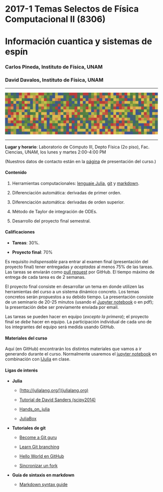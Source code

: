 # 2017-1 Temas Selectos de Física Computacional II (8306)
# Información cuantica y sistemas de espín

### Carlos Pineda, Instituto de Física, UNAM
### David Davalos, Instituto de Física, UNAM

---

![A random matrix](images/random.jpg)

---

[//]: # (This may be the most platform independent comment)



**Lugar y horario**:
Laboratorio de Cómputo III, Depto Física (2o piso), Fac. Ciencias, UNAM,
los lunes y martes 2:00-4:00 PM

(Nuestros datos de contacto están en la [página](http://www.fciencias.unam.mx/docencia/horarios/presentacion/269493) de presentación del curso.)


#### Contenido

1. Herramientas computacionales: [lenguaje Julia](http://julialang.org), [git](https://www.atlassian.com/git/tutorials/) y [markdown](https://confluence.atlassian.com/display/STASH/Markdown+syntax+guide).

2. Diferenciación automática: derivadas de primer orden.

3. Diferenciación automática: derivadas de orden superior.

4. Método de Taylor de integración de ODEs.

5. Desarrollo del proyecto final semestral.


#### Calificaciones

- **Tareas**: 30%.

- **Proyecto final**: 70%

Es requisito *indispensable* para entrar al examen final (presentación del proyecto final) tener entregadas *y aceptadas* al menos 75% de las tareas. Las tareas se enviarán como [pull request](https://help.github.com/articles/using-pull-requests/) por GitHub. El tiempo máximo de entrega de cada tarea es de 2 semanas.

El proyecto final consiste en desarrollar un tema en donde utilizen las herramientas del curso a un sistema dinámico concreto. Los temas concretos serán propuestos a su debido tiempo. La presentación consiste de un seminario de 20-25 minutos (usando el [Jupyter notebook](jupyter.org) o en pdf);
la presentación debe ser previamente enviada por email.

Las tareas se pueden hacer en equipo (*excepto la primera*); el proyecto final se *debe* hacer en equipo. La participación individual de cada uno de los integrantes del equipo será medida usando GitHub.


#### Materiales del curso

Aquí (en GitHub) encontrarán los distintos materiales que vamos a ir generando
durante el curso. Normalmente usaremos el [jupyter notebook](http://jupyter.org)
en combinación con [IJulia](https://github.com/JuliaLang/IJulia.jl) en clase.


#### Ligas de interés

- **Julia**
	- [http://julialang.org/](julialang.org)

	- [Tutorial de David Sanders (scipy2014)](https://github.com/dpsanders/scipy_2014_julia/blob/master/Introduction%20to%20Julia.ipynb)

	- [Hands_on_julia](https://github.com/dpsanders/hands_on_julia)

	- [JuliaBox](juliabox.org)


- **Tutoriales de git**

	- [Become a Git guru](https://www.atlassian.com/git/tutorials/)

	- [Learn Git branching](http://pcottle.github.io/learnGitBranching)
        
	- [Hello World en GitHub](https://guides.github.com/activities/hello-world/)

	- [Sincronizar un fork](https://help.github.com/articles/syncing-a-fork/)

- **Guía de sintaxis en markdown**

	- [Markdown syntax guide](https://confluence.atlassian.com/display/STASH/Markdown+syntax+guide)
